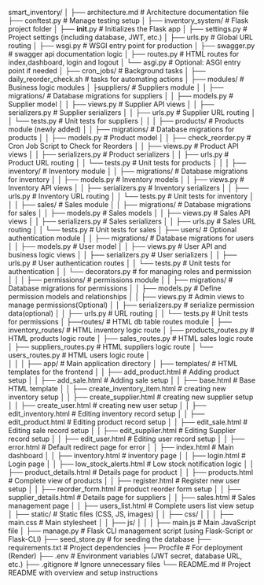 smart_inventory/
│
├── architecture.md                         # Architecture documentation file
├── conftest.py                             # Manage testing setup
│
├── inventory_system/                       # Flask project folder
│   ├── __init__.py                         # Initializes the Flask app
│   ├── settings.py                         # Project settings (including database, JWT, etc.)
│   ├── urls.py                             # Global URL routing
│   ├── wsgi.py                             # WSGI entry point for production
│   ├── swagger.py                          # swagger api documentation logic
│   ├── routes.py                           # HTML routes for index,dashboard, login and logout
│   └── asgi.py                             # Optional: ASGI entry point if needed
│
├── cron_jobs/                              # Background tasks 
│   ├── daily_reorder_check.sh              # tasks for automating actions
│
├── modules/                                # Business logic modules
│   ├suppliers/                             # Suppliers module
│   │    ├── migrations/                    # Database migrations for suppliers
│   │    ├── models.py                      # Supplier model
│   │    ├── views.py                       # Supplier API views
│   │    ├── serializers.py                 # Supplier serializers 
│   │    ├── urls.py                        # Supplier URL routing
│   │    └── tests.py                       # Unit tests for suppliers
│   │
│   ├── products/                           # Products module (newly added)
│   │    ├── migrations/                    # Database migrations for products
│   │    ├── models.py                      # Product model
│   │    ├── check_reorder.py               # Cron Job Script to Check for Reorders
│   │    ├── views.py                       # Product API views
│   │    ├── serializers.py                 # Product serializers
│   │    ├── urls.py                        # Product URL routing
│   │    └── tests.py                       # Unit tests for products
│   │
│   ├── inventory/                          # Inventory module
│   │   ├── migrations/                     # Database migrations for inventory
│   │   ├── models.py                       # Inventory models
│   │   ├── views.py                        # Inventory API views
│   │   ├── serializers.py                  # Inventory serializers
│   │   ├── urls.py                         # Inventory URL routing
│   │   └── tests.py                        # Unit tests for inventory
│   │
│   ├── sales/                              # Sales module
│   │   ├── migrations/                     # Database migrations for sales
│   │   ├── models.py                       # Sales models
│   │   ├── views.py                        # Sales API views
│   │   ├── serializers.py                  # Sales serializers
│   │   ├── urls.py                         # Sales URL routing
│   │   └── tests.py                        # Unit tests for sales
│   ├── users/                              # Optional authentication module
│   │   ├── migrations/                     # Database migrations for users
│   │   ├── models.py                       # User model
│   │   ├── views.py                        # User API and business logic views
│   │   ├── serializers.py                  # User serializers
│   │   ├── urls.py                         # User authentication routes
│   │   └── tests.py                        # Unit tests for authentication
│   │   └── decorators.py                   # for managing roles and permission
│   │
│   ├── permissions/                        # permissions module
│   │   ├── migrations/                     # Database migrations for permissions
│   │   ├── models.py                       # Define permission models and relationships
│   │   ├── views.py                        # Admin views to manage permissions(Optional)
│   │   ├── serializers.py                  # serialize permission data(optional)
│   │   ├── urls.py                         # URL routing
│   │   └── tests.py                        # Unit tests for permissions
│   ├──routes/                              # HTML db table routes module
│      ├── inventory_routes/                # HTML inventory logic route
│      ├── products_routes.py               # HTML products logic route
│      ├── sales_routes.py                  # HTML sales logic route
│      ├── suppliers_routes.py              # HTML suppliers logic route
│      └──  users_routes.py                 # HTML users logic route
│                      
│
│
│
├── app/                                    # Main application directory
│   ├── templates/                          # HTML templates for the frontend
│   │   ├── add_product.html                # Adding product setup
│   │   ├── add_sale.html                   # Adding sale setup
│   │   ├── base.html                       # Base HTML template
│   │   ├── create_inventory_item.html      # creating new inventory setup
│   │   ├── create_supplier.html            # creating new supplier setup
│   │   ├── create_user.html                # creating new user setup
│   │   ├── edit_inventory.html             # Editing inventory record setup
│   │   ├── edit_product.html               # Editing product record setup
│   │   ├── edit_sale.html                  # Editing sale record setup
│   │   ├── edit_supplier.html              # Editing Supplier record setup
│   │   ├── edit_user.html                  # Editing user record setup
│   │   ├── error.html                      # Default redirect page for error
│   │   ├── index.html                      # Main dashboard
│   │   ├── inventory.html                  # inventory page
│   │   ├── login.html                      # Login page
│   │   ├── low_stock_alerts.html           # Low stock notification logic
│   │   ├── product_details.html            # Details page for product
│   │   ├── products.html                   # Complete view of products
│   │   ├── register.html                   # Register new user setup
│   │   ├── reorder_form.html               # product reorder form setup
│   │   ├── supplier_details.html           # Details page for suppliers
│   │   ├── sales.html                      # Sales management page
│   │   ├── users_list.html                 # Complete users list view setup
│   ├── static/                             # Static files (CSS, JS, images)
│   │   ├── css/
│   │   │   ├── main.css                    # Main stylesheet
│   │   ├── js/
│   │   │   ├── main.js                     # Main JavaScript file
│
├── manage.py                               # Flask CLI management script (using Flask-Script or Flask-CLI)
├── seed_store.py                           # for seeding the database
├── requirements.txt                        # Project dependencies
├── Procfile                                # For deployment (Render)
├── .env                                    # Environment variables (JWT secret, database URL, etc.)
├── .gitignore                              # Ignore unnecessary files
└── README.md                               # Project README with overview and setup instructions
